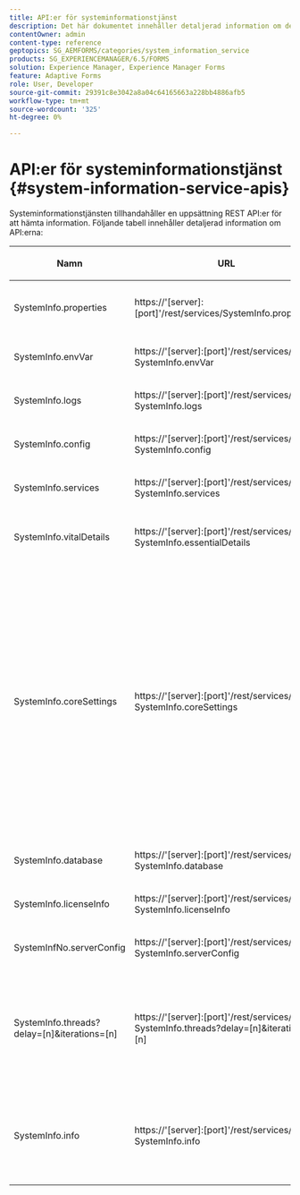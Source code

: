 ```yaml
---
title: API:er för systeminformationstjänst
description: Det här dokumentet innehåller detaljerad information om de API:er som tillhandahålls av systeminformationstjänsten.
contentOwner: admin
content-type: reference
geptopics: SG_AEMFORMS/categories/system_information_service
products: SG_EXPERIENCEMANAGER/6.5/FORMS
solution: Experience Manager, Experience Manager Forms
feature: Adaptive Forms
role: User, Developer
source-git-commit: 29391c8e3042a8a04c64165663a228bb4886afb5
workflow-type: tm+mt
source-wordcount: '325'
ht-degree: 0%

---
```


# API:er för systeminformationstjänst {#system-information-service-apis}

Systeminformationstjänsten tillhandahåller en uppsättning REST API:er för att hämta information. Följande tabell innehåller detaljerad information om API:erna:

<table>
 <thead>
  <tr>
   <th><p>Namn</p></th>
   <th><p>URL</p></th>
   <th><p>Beskrivning</p></th>
  </tr>
 </thead>
 <tbody>
  <tr>
   <td><p>SystemInfo.properties</p></td>
   <td><p>https://'[server]:[port]'/rest/services/SystemInfo.properties'</p></td>
   <td><p>Detta API är en wrapper för Java-API:t <a href="https://docs.oracle.com/javase/6/docs/api/java/lang/System.html#getProperties()">system.getProperties</a>. Den hämtar konfigurationen för den aktuella arbetsmiljön. </p></td>
  </tr>
  <tr>
   <td><p>SystemInfo.envVar</p></td>
   <td><p>https://'[server]:[port]'/rest/services/ SystemInfo.envVar</p></td>
   <td><p>Hämtar alla miljövariabler i värdoperativsystemet. </p></td>
  </tr>
  <tr>
   <td><p>SystemInfo.logs</p></td>
   <td><p>https://'[server]:[port]'/rest/services/ SystemInfo.logs</p></td>
   <td><p>Hämtar en zip-fil som innehåller programserverloggar. </p></td>
  </tr>
  <tr>
   <td><p>SystemInfo.config</p></td>
   <td><p>https://'[server]:[port]'/rest/services/ SystemInfo.config</p></td>
   <td><p>Hämtar allt innehåll i filen config.xml. </p></td>
  </tr>
  <tr>
   <td><p>SystemInfo.services</p></td>
   <td><p>https://'[server]:[port]'/rest/services/ SystemInfo.services</p></td>
   <td><p>Hämtar status- och konfigurationsparametrar för AEM formulärtjänster.</p></td>
  </tr>
  <tr>
   <td><p>SystemInfo.vitalDetails</p></td>
   <td><p>https://'[server]:[port]'/rest/services/ SystemInfo.essentialDetails</p></td>
   <td><p>Hämtar serverns drifttid, JVM-argument, systemminne, stackstorlek, operativsystemets namn, antal aktiva trådar och trådantal. </p></td>
  </tr>
  <tr>
   <td><p>SystemInfo.coreSettings</p></td>
   <td><p>https://'[server]:[port]'/rest/services/ SystemInfo.coreSettings</p></td>
   <td><p>Hämtar värden för följande egenskaper:</p>
    <ul>
     <li><p>AdobeTempDir</p></li>
     <li><p>AdobeServerFontDir</p></li>
     <li><p>CustomerFontDir</p></li>
     <li><p>GlobalDocumentStorageRootDir</p></li>
     <li><p>DefaultDocumentMaxInlineSize</p></li>
     <li><p>DefaultDocumentDisposeTimeout</p></li>
     <li><p>EnableDocumentDBStorage</p></li>
     <li><p>GlobalDocumentStorageUseNetworkShare</p></li>
     <li><p>EnableFIPS</p></li>
     <li><p>EnableWSDL</p></li>
     <li><p>DataServicesConfigFile </p></li>
     <li><p>EnableRDS</p></li>
    </ul><p></p></td>
  </tr>
  <tr>
   <td><p>SystemInfo.database</p></td>
   <td><p>https://'[server]:[port]'/rest/services/ SystemInfo.database</p></td>
   <td><p>Hämtar detaljerad information om databasen.</p></td>
  </tr>
  <tr>
   <td><p>SystemInfo.licenseInfo</p></td>
   <td><p>https://'[server]:[port]'/rest/services/ SystemInfo.licenseInfo</p></td>
   <td><p>Hämtar versions- och licensinformation för installerade AEM-formulärkomponenter. </p></td>
  </tr>
  <tr>
   <td><p>SystemInfNo.serverConfig</p></td>
   <td><p>https://'[server]:[port]'/rest/services/ SystemInfo.serverConfig</p></td>
   <td><p>Hämtar konfigurationsfiler för värdprogramservern. </p></td>
  </tr>
  <tr>
   <td><p>SystemInfo.threads?delay=[n]&amp;iterations=[n]</p></td>
   <td><p>https://'[server]:[port]'/rest/services/ SystemInfo.threads?delay=[n]&amp;iterations=[n]</p></td>
   <td><p>Hämtar antal och stackspårning för aktiva trådar. Följande parametrar godkänns:</p>
    <ul>
     <li><p>iterationer= [n]: Anger antalet iterationer. Ersätt n med en siffra. </p></li>
     <li><p>Fördröjning= [n]: Anger antalet millisekunder som ska vänta innan nästa iteration startas. </p></li>
    </ul><p></p></td>
  </tr>
  <tr>
   <td><p>SystemInfo.info</p></td>
   <td><p>https://'[server]:[port]'/rest/services/ SystemInfo.info</p></td>
   <td><p>Detta API är en wrapper för alla API:er för systeminformationstjänsten. Internt körs alla API:er för systeminformation och information hämtas i zip-format. </p><p><i><strong>Obs!</strong> SystemInfo.info innehåller inte antal och stackspårning för aktiva trådar. </i></p></td>
  </tr>
 </tbody>
</table>
